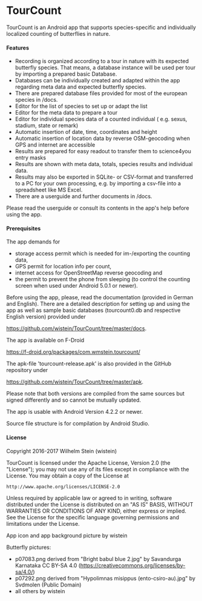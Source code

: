 # TourCount

TourCount is an Android app that supports species-specific and individually localized counting of butterflies in nature.

#### Features

- Recording is organized according to a tour in nature with its expected butterfly species. 
That means, a database instance will be used per tour by importing a prepared basic Database.
- Databases can be individually created and adapted within the app regarding meta data and expected butterfly species.
- There are prepared database files provided for most of the european species in /docs.
- Editor for the list of species to set up or adapt the list
- Editor for the meta data to prepare a tour
- Editor for individual species data of a counted individual ( e.g. sexus, stadium, state or remark)
- Automatic insertion of date, time, coordinates and height
- Automatic insertion of location data by reverse OSM-geocoding when GPS and internet are accessible
- Results are prepared for easy readout to transfer them to science4you entry masks
- Results are shown with meta data, totals, species results and individual data.
- Results may also be exported in SQLite- or CSV-format and transferred to a PC for your own processing, e.g. by importing a csv-file into a spreadsheet like MS Excel.
- There are a userguide and further documents in /docs.

Please read the userguide or consult its contents in the app's help before using the app.  

#### Prerequisites
The app demands for 
- storage access permit which is needed for im-/exporting the counting data, 
- GPS permit for location info per count, 
- internet access for OpenStreetMap reverse geocoding and 
- the permit to prevent the phone from sleeping (to control the counting screen when used under Android 5.0.1 or newer).

Before using the app, please, read the documentation (provided in German and English).
There are a detailed description for setting up and using the app as well as sample basic databases (tourcount0.db and respective English version) provided under 

https://github.com/wistein/TourCount/tree/master/docs.

The app is available on F-Droid 

https://f-droid.org/packages/com.wmstein.tourcount/
 
The apk-file 'tourcount-release.apk' is also provided in the GitHub repository under 

https://github.com/wistein/TourCount/tree/master/apk.

Please note that both versions are compiled from the same sources but signed differently and so cannot be mutually updated.

The app is usable with Android Version 4.2.2 or newer.

Source file structure is for compilation by Android Studio.

#### License

Copyright 2016-2017 Wilhelm Stein (wistein)

TourCount is licensed under the Apache License, Version 2.0 (the "License");
you may not use any of its files except in compliance with the License.
You may obtain a copy of the License at

    http://www.apache.org/licenses/LICENSE-2.0

Unless required by applicable law or agreed to in writing, software
distributed under the License is distributed on an "AS IS" BASIS,
WITHOUT WARRANTIES OR CONDITIONS OF ANY KIND, either express or implied.
See the License for the specific language governing permissions and
limitations under the License.

App icon and app background picture by wistein

Butterfly pictures: 
- p07083.png derived from "Bright babul blue 2.jpg" by Savandurga Karnataka CC BY-SA 4.0 (https://creativecommons.org/licenses/by-sa/4.0/)
- p07292.png derived from "Hypolimnas misippus (ento-csiro-au).jpg" by Svdmolen (Public Domain)
- all others by wistein 
